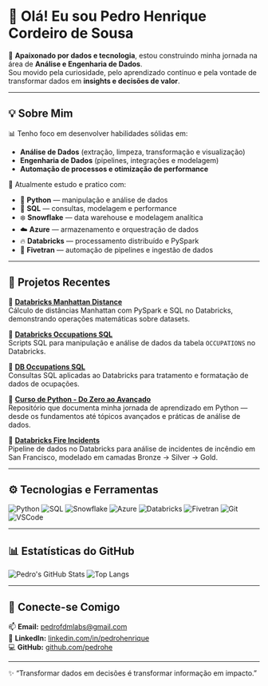 # 👋 Olá! Eu sou Pedro Henrique Cordeiro de Sousa  

🎯 **Apaixonado por dados e tecnologia**, estou construindo minha jornada na área de **Análise e Engenharia de Dados**.  
Sou movido pela curiosidade, pelo aprendizado contínuo e pela vontade de transformar dados em **insights e decisões de valor**.  

---

## 💡 Sobre Mim

📊 Tenho foco em desenvolver habilidades sólidas em:
- **Análise de Dados** (extração, limpeza, transformação e visualização)
- **Engenharia de Dados** (pipelines, integrações e modelagem)
- **Automação de processos e otimização de performance**

🚀 Atualmente estudo e pratico com:
- 🐍 **Python** — manipulação e análise de dados  
- 🧠 **SQL** — consultas, modelagem e performance  
- ❄️ **Snowflake** — data warehouse e modelagem analítica  
- ☁️ **Azure** — armazenamento e orquestração de dados  
- 🔥 **Databricks** — processamento distribuído e PySpark  
- 🔄 **Fivetran** — automação de pipelines e ingestão de dados  

---

## 🧩 Projetos Recentes

🔹 [**Databricks Manhattan Distance**](https://github.com/pedrohe/Databricks_manhattan_distance.sql)  
Cálculo de distâncias Manhattan com PySpark e SQL no Databricks, demonstrando operações matemáticas sobre datasets.  

🔹 [**Databricks Occupations SQL**](https://github.com/pedrohe/databricks-occupations-sql)  
Scripts SQL para manipulação e análise de dados da tabela `OCCUPATIONS` no Databricks.  

🔹 [**DB Occupations SQL**](https://github.com/pedrohe/DB-occupations-sql)  
Consultas SQL aplicadas ao Databricks para tratamento e formatação de dados de ocupações.  

🔹 [**Curso de Python - Do Zero ao Avançado**](https://github.com/pedrohe/Curso-de-Python-do-zero-ao-avan-ado-)  
Repositório que documenta minha jornada de aprendizado em Python — desde os fundamentos até tópicos avançados e práticas de análise de dados.  

🔹 [**Databricks Fire Incidents**](https://github.com/pedrohe/databricks-fire-incidents)  
Pipeline de dados no Databricks para análise de incidentes de incêndio em San Francisco, modelado em camadas Bronze → Silver → Gold.  

---

## ⚙️ Tecnologias e Ferramentas

![Python](https://img.shields.io/badge/Python-3776AB?style=for-the-badge&logo=python&logoColor=white)
![SQL](https://img.shields.io/badge/SQL-003B57?style=for-the-badge&logo=sqlite&logoColor=white)
![Snowflake](https://img.shields.io/badge/Snowflake-29B5E8?style=for-the-badge&logo=snowflake&logoColor=white)
![Azure](https://img.shields.io/badge/Azure-0078D4?style=for-the-badge&logo=microsoftazure&logoColor=white)
![Databricks](https://img.shields.io/badge/Databricks-FF3621?style=for-the-badge&logo=databricks&logoColor=white)
![Fivetran](https://img.shields.io/badge/Fivetran-0A84FF?style=for-the-badge&logo=fivetran&logoColor=white)
![Git](https://img.shields.io/badge/Git-F05032?style=for-the-badge&logo=git&logoColor=white)
![VSCode](https://img.shields.io/badge/VSCode-007ACC?style=for-the-badge&logo=visualstudiocode&logoColor=white)

---

## 📊 Estatísticas do GitHub

![Pedro's GitHub Stats](https://github-readme-stats.vercel.app/api?username=pedrohe&show_icons=true&theme=tokyonight)
![Top Langs](https://github-readme-stats.vercel.app/api/top-langs/?username=pedrohe&layout=compact&theme=tokyonight)

---

## 🤝 Conecte-se Comigo

📫 **Email:** pedrofdmlabs@gmail.com  
💼 **LinkedIn:** [linkedin.com/in/pedrohenrique](https://linkedin.com/in/pedrohcsousa)  
💻 **GitHub:** [github.com/pedrohe](https://github.com/pedrohe)

---

✨ “Transformar dados em decisões é transformar informação em impacto.”  
